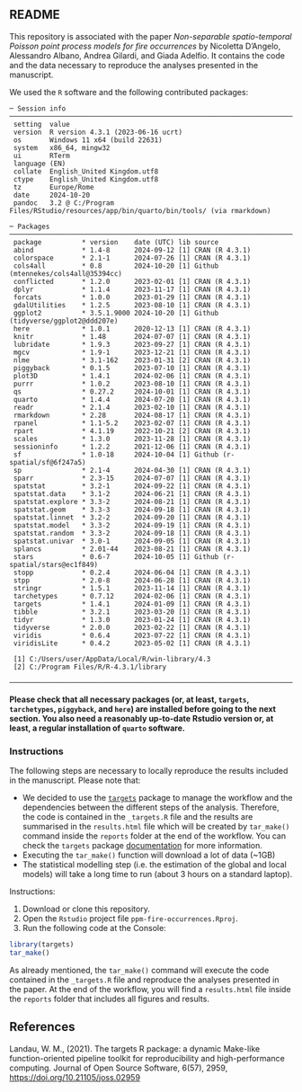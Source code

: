

## README

This repository is associated with the paper *Non-separable
spatio-temporal Poisson point process models for fire occurrences* by
Nicoletta D’Angelo, Alessandro Albano, Andrea Gilardi, and Giada
Adelfio. It contains the code and the data necessary to reproduce the
analyses presented in the manuscript.

We used the `R` software and the following contributed packages:

    ─ Session info ───────────────────────────────────────────────────────────────────────────────────
     setting  value
     version  R version 4.3.1 (2023-06-16 ucrt)
     os       Windows 11 x64 (build 22631)
     system   x86_64, mingw32
     ui       RTerm
     language (EN)
     collate  English_United Kingdom.utf8
     ctype    English_United Kingdom.utf8
     tz       Europe/Rome
     date     2024-10-20
     pandoc   3.2 @ C:/Program Files/RStudio/resources/app/bin/quarto/bin/tools/ (via rmarkdown)

    ─ Packages ───────────────────────────────────────────────────────────────────────────────────────
     package          * version    date (UTC) lib source
     abind            * 1.4-8      2024-09-12 [1] CRAN (R 4.3.1)
     colorspace       * 2.1-1      2024-07-26 [1] CRAN (R 4.3.1)
     cols4all         * 0.8        2024-10-20 [1] Github (mtennekes/cols4all@35394cc)
     conflicted       * 1.2.0      2023-02-01 [1] CRAN (R 4.3.1)
     dplyr            * 1.1.4      2023-11-17 [1] CRAN (R 4.3.1)
     forcats          * 1.0.0      2023-01-29 [1] CRAN (R 4.3.1)
     gdalUtilities    * 1.2.5      2023-08-10 [1] CRAN (R 4.3.1)
     ggplot2          * 3.5.1.9000 2024-10-20 [1] Github (tidyverse/ggplot2@ddd207e)
     here             * 1.0.1      2020-12-13 [1] CRAN (R 4.3.1)
     knitr            * 1.48       2024-07-07 [1] CRAN (R 4.3.1)
     lubridate        * 1.9.3      2023-09-27 [1] CRAN (R 4.3.1)
     mgcv             * 1.9-1      2023-12-21 [1] CRAN (R 4.3.1)
     nlme             * 3.1-162    2023-01-31 [2] CRAN (R 4.3.1)
     piggyback        * 0.1.5      2023-07-10 [1] CRAN (R 4.3.1)
     plot3D           * 1.4.1      2024-02-06 [1] CRAN (R 4.3.1)
     purrr            * 1.0.2      2023-08-10 [1] CRAN (R 4.3.1)
     qs               * 0.27.2     2024-10-01 [1] CRAN (R 4.3.1)
     quarto           * 1.4.4      2024-07-20 [1] CRAN (R 4.3.1)
     readr            * 2.1.4      2023-02-10 [1] CRAN (R 4.3.1)
     rmarkdown        * 2.28       2024-08-17 [1] CRAN (R 4.3.1)
     rpanel           * 1.1-5.2    2023-02-07 [1] CRAN (R 4.3.1)
     rpart            * 4.1.19     2022-10-21 [2] CRAN (R 4.3.1)
     scales           * 1.3.0      2023-11-28 [1] CRAN (R 4.3.1)
     sessioninfo      * 1.2.2      2021-12-06 [1] CRAN (R 4.3.1)
     sf               * 1.0-18     2024-10-04 [1] Github (r-spatial/sf@6f247a5)
     sp               * 2.1-4      2024-04-30 [1] CRAN (R 4.3.1)
     sparr            * 2.3-15     2024-07-07 [1] CRAN (R 4.3.1)
     spatstat         * 3.2-1      2024-09-22 [1] CRAN (R 4.3.1)
     spatstat.data    * 3.1-2      2024-06-21 [1] CRAN (R 4.3.1)
     spatstat.explore * 3.3-2      2024-08-21 [1] CRAN (R 4.3.1)
     spatstat.geom    * 3.3-3      2024-09-18 [1] CRAN (R 4.3.1)
     spatstat.linnet  * 3.2-2      2024-09-20 [1] CRAN (R 4.3.1)
     spatstat.model   * 3.3-2      2024-09-19 [1] CRAN (R 4.3.1)
     spatstat.random  * 3.3-2      2024-09-18 [1] CRAN (R 4.3.1)
     spatstat.univar  * 3.0-1      2024-09-05 [1] CRAN (R 4.3.1)
     splancs          * 2.01-44    2023-08-21 [1] CRAN (R 4.3.1)
     stars            * 0.6-7      2024-10-05 [1] Github (r-spatial/stars@ec1f849)
     stopp            * 0.2.4      2024-06-04 [1] CRAN (R 4.3.1)
     stpp             * 2.0-8      2024-06-28 [1] CRAN (R 4.3.1)
     stringr          * 1.5.1      2023-11-14 [1] CRAN (R 4.3.1)
     tarchetypes      * 0.7.12     2024-02-06 [1] CRAN (R 4.3.1)
     targets          * 1.4.1      2024-01-09 [1] CRAN (R 4.3.1)
     tibble           * 3.2.1      2023-03-20 [1] CRAN (R 4.3.1)
     tidyr            * 1.3.0      2023-01-24 [1] CRAN (R 4.3.1)
     tidyverse        * 2.0.0      2023-02-22 [1] CRAN (R 4.3.1)
     viridis          * 0.6.4      2023-07-22 [1] CRAN (R 4.3.1)
     viridisLite      * 0.4.2      2023-05-02 [1] CRAN (R 4.3.1)

     [1] C:/Users/user/AppData/Local/R/win-library/4.3
     [2] C:/Program Files/R/R-4.3.1/library

    ──────────────────────────────────────────────────────────────────────────────────────────────────

**Please check that all necessary packages (or, at least, `targets`,
`tarchetypes`, `piggyback`, and `here`) are installed before going to
the next section. You also need a reasonably up-to-date Rstudio version
or, at least, a regular installation of `quarto` software.**

### Instructions

The following steps are necessary to locally reproduce the results
included in the manuscript. Please note that:

- We decided to use the
  [`targets`](https://cran.r-project.org/package=targets) package to
  manage the workflow and the dependencies between the different steps
  of the analysis. Therefore, the code is contained in the `_targets.R`
  file and the results are summarised in the `results.html` file which
  will be created by `tar_make()` command inside the `reports` folder at
  the end of the workflow. You can check the `targets` package
  [documentation](https://books.ropensci.org/targets/) for more
  information.
- Executing the `tar_make()` function will download a lot of data (~1GB)
- The statistical modelling step (i.e. the estimation of the global and
  local models) will take a long time to run (about 3 hours on a
  standard laptop).

Instructions:

1.  Download or clone this repository.
2.  Open the `Rstudio` project file `ppm-fire-occurrences.Rproj`.
3.  Run the following code at the Console:

``` r
library(targets)
tar_make()
```

As already mentioned, the `tar_make()` command will execute the code
contained in the `_targets.R` file and reproduce the analyses presented
in the paper. At the end of the workflow, you will find a `results.html`
file inside the `reports` folder that includes all figures and results.

## References

Landau, W. M., (2021). The targets R package: a dynamic Make-like
function-oriented pipeline toolkit for reproducibility and
high-performance computing. Journal of Open Source Software, 6(57),
2959, <https://doi.org/10.21105/joss.02959>
